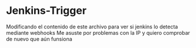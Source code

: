 # Jenkins-Trigger

Modificando el contenido de este archivo para ver si jenkins lo detecta mediante webhooks
Me asuste por problemas con la IP y quiero comprobar de nuevo que aún funsiona
